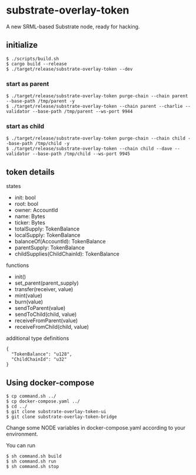# substrate-overlay-token

A new SRML-based Substrate node, ready for hacking.


## initialize

```
$ ./scripts/build.sh
$ cargo build --release
$ ./target/release/substrate-overlay-token --dev
```

### start as parent

```
$ ./target/release/substrate-overlay-token purge-chain --chain parent --base-path /tmp/parent -y
$ ./target/release/substrate-overlay-token --chain parent --charlie --validator --base-path /tmp/parent --ws-port 9944
```

### start as child

```
$ ./target/release/substrate-overlay-token purge-chain --chain child --base-path /tmp/child -y
$ ./target/release/substrate-overlay-token --chain child --dave --validator --base-path /tmp/child --ws-port 9945
```

## token details

states
- init: bool
- root: bool
- owner: AccountId
- name: Bytes
- ticker: Bytes
- totalSupply: TokenBalance
- localSupply: TokenBalance
- balanceOf(AccountId): TokenBalance
- parentSupply: TokenBalance
- childSupplies(ChildChainId): TokenBalance

functions
- init()
- set_parent(parent_supply)
- transfer(receiver, value)
- mint(value)
- burn(value)
- sendToParent(value)
- sendToChild(child, value)
- receiveFromParent(value)
- receiveFromChild(child, value)

additional type definitions

```
{
  "TokenBalance": "u128",
  "ChildChainId": "u32"
}
```

## Using docker-compose

```
$ cp command.sh ../
$ cp docker-compose.yaml ../
$ cd ../
$ git clone substrate-overlay-token-ui
$ git clone substrate-overlay-token-bridge
```

Change some NODE variables in docker-compose.yaml according to your environment.

You can run

```
$ sh command.sh build
$ sh command.sh run
$ sh command.sh stop
```
